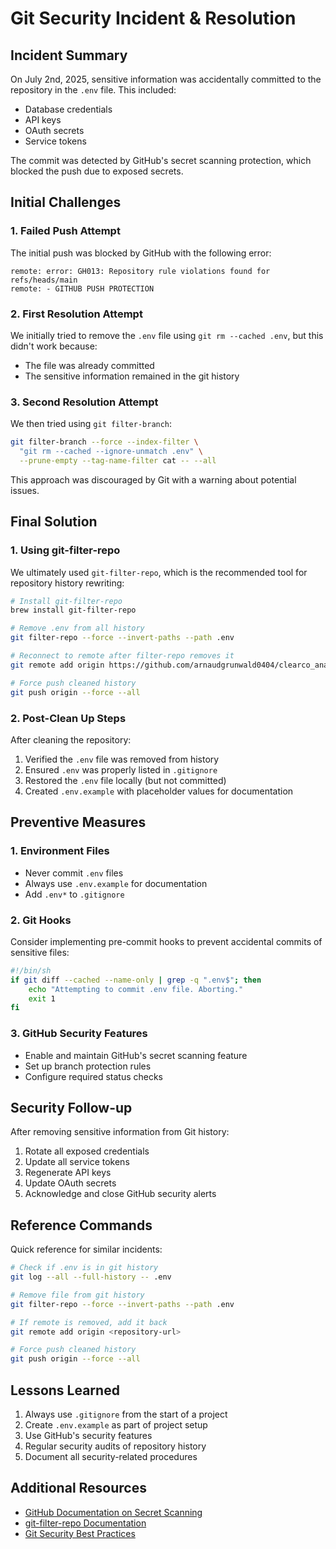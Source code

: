 # Git Security Incident & Resolution

## Incident Summary
On July 2nd, 2025, sensitive information was accidentally committed to the repository in the `.env` file. This included:
- Database credentials
- API keys
- OAuth secrets
- Service tokens

The commit was detected by GitHub's secret scanning protection, which blocked the push due to exposed secrets.

## Initial Challenges

### 1. Failed Push Attempt
The initial push was blocked by GitHub with the following error:
```
remote: error: GH013: Repository rule violations found for refs/heads/main
remote: - GITHUB PUSH PROTECTION
```

### 2. First Resolution Attempt
We initially tried to remove the `.env` file using `git rm --cached .env`, but this didn't work because:
- The file was already committed
- The sensitive information remained in the git history

### 3. Second Resolution Attempt
We then tried using `git filter-branch`:
```bash
git filter-branch --force --index-filter \
  "git rm --cached --ignore-unmatch .env" \
  --prune-empty --tag-name-filter cat -- --all
```
This approach was discouraged by Git with a warning about potential issues.

## Final Solution

### 1. Using git-filter-repo
We ultimately used `git-filter-repo`, which is the recommended tool for repository history rewriting:

```bash
# Install git-filter-repo
brew install git-filter-repo

# Remove .env from all history
git filter-repo --force --invert-paths --path .env

# Reconnect to remote after filter-repo removes it
git remote add origin https://github.com/arnaudgrunwald0404/clearco_analyst_portal.git

# Force push cleaned history
git push origin --force --all
```

### 2. Post-Clean Up Steps
After cleaning the repository:
1. Verified the `.env` file was removed from history
2. Ensured `.env` was properly listed in `.gitignore`
3. Restored the `.env` file locally (but not committed)
4. Created `.env.example` with placeholder values for documentation

## Preventive Measures

### 1. Environment Files
- Never commit `.env` files
- Always use `.env.example` for documentation
- Add `.env*` to `.gitignore`

### 2. Git Hooks
Consider implementing pre-commit hooks to prevent accidental commits of sensitive files:
```bash
#!/bin/sh
if git diff --cached --name-only | grep -q ".env$"; then
    echo "Attempting to commit .env file. Aborting."
    exit 1
fi
```

### 3. GitHub Security Features
- Enable and maintain GitHub's secret scanning feature
- Set up branch protection rules
- Configure required status checks

## Security Follow-up
After removing sensitive information from Git history:
1. Rotate all exposed credentials
2. Update all service tokens
3. Regenerate API keys
4. Update OAuth secrets
5. Acknowledge and close GitHub security alerts

## Reference Commands
Quick reference for similar incidents:
```bash
# Check if .env is in git history
git log --all --full-history -- .env

# Remove file from git history
git filter-repo --force --invert-paths --path .env

# If remote is removed, add it back
git remote add origin <repository-url>

# Force push cleaned history
git push origin --force --all
```

## Lessons Learned
1. Always use `.gitignore` from the start of a project
2. Create `.env.example` as part of project setup
3. Use GitHub's security features
4. Regular security audits of repository history
5. Document all security-related procedures

## Additional Resources
- [GitHub Documentation on Secret Scanning](https://docs.github.com/code-security/secret-scanning)
- [git-filter-repo Documentation](https://github.com/newren/git-filter-repo)
- [Git Security Best Practices](https://git-scm.com/docs/gitfaq#_how_to_remove_sensitive_data_from_history)

